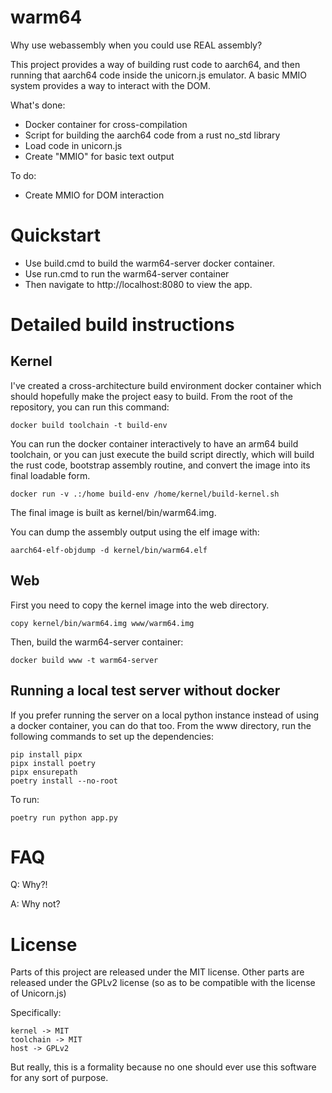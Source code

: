 # warm64

Why use webassembly when you could use REAL assembly?

This project provides a way of building rust code to aarch64, and then running that aarch64 code inside the unicorn.js emulator. A basic MMIO system provides a way to interact with the DOM.

What's done:

* Docker container for cross-compilation
* Script for building the aarch64 code from a rust no_std library
* Load code in unicorn.js
* Create "MMIO" for basic text output

To do:

* Create MMIO for DOM interaction

# Quickstart

* Use build.cmd to build the warm64-server docker container.
* Use run.cmd to run the warm64-server container
* Then navigate to http://localhost:8080 to view the app.

# Detailed build instructions

## Kernel

I've created a cross-architecture build environment docker container which should hopefully make the project easy to build. From the root of the repository, you can run this command:

```
docker build toolchain -t build-env
```

You can run the docker container interactively to have an arm64 build toolchain, or you can just execute the build script directly, which will build the rust code, bootstrap assembly routine, and convert the image into its final loadable form.

```
docker run -v .:/home build-env /home/kernel/build-kernel.sh
```

The final image is built as kernel/bin/warm64.img.

You can dump the assembly output using the elf image with:

```
aarch64-elf-objdump -d kernel/bin/warm64.elf
```

## Web

First you need to copy the kernel image into the web directory.

```
copy kernel/bin/warm64.img www/warm64.img
```

Then, build the warm64-server container:

```
docker build www -t warm64-server
```

## Running a local test server without docker

If you prefer running the server on a local python instance instead of using a docker container, you can do that too. From the www directory, run the following commands to set up the dependencies:

```
pip install pipx
pipx install poetry
pipx ensurepath
poetry install --no-root
```

To run:

```
poetry run python app.py
```

# FAQ

Q: Why?!

A: Why not?

# License

Parts of this project are released under the MIT license. Other parts are released under the GPLv2 license (so as to be compatible with the license of Unicorn.js)

Specifically:

    kernel -> MIT
    toolchain -> MIT
    host -> GPLv2

But really, this is a formality because no one should ever use this software for any sort of purpose.

